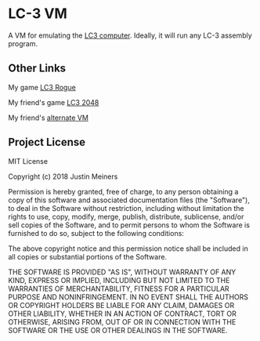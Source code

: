 # LC-3 VM

A VM for emulating the [LC3 computer](https://en.wikipedia.org/wiki/LC-3). Ideally, it will run any LC-3 assembly program.

## Other Links

My game [LC3 Rogue](https://github.com/justinmeiners/lc3-rogue)

My friend's game [LC3 2048](https://github.com/rpendleton/lc3-2048)

My friend's [alternate VM](https://github.com/rpendleton/c-lc3sim)

## Project License

MIT License

Copyright (c) 2018 Justin Meiners

Permission is hereby granted, free of charge, to any person obtaining a copy of this software and associated documentation files (the "Software"), to deal in the Software without restriction, including without limitation the rights to use, copy, modify, merge, publish, distribute, sublicense, and/or sell copies of the Software, and to permit persons to whom the Software is furnished to do so, subject to the following conditions:

The above copyright notice and this permission notice shall be included in all copies or substantial portions of the Software.

THE SOFTWARE IS PROVIDED "AS IS", WITHOUT WARRANTY OF ANY KIND, EXPRESS OR IMPLIED, INCLUDING BUT NOT LIMITED TO THE WARRANTIES OF MERCHANTABILITY, FITNESS FOR A PARTICULAR PURPOSE AND NONINFRINGEMENT. IN NO EVENT SHALL THE AUTHORS OR COPYRIGHT HOLDERS BE LIABLE FOR ANY CLAIM, DAMAGES OR OTHER LIABILITY, WHETHER IN AN ACTION OF CONTRACT, TORT OR OTHERWISE, ARISING FROM, OUT OF OR IN CONNECTION WITH THE SOFTWARE OR THE USE OR OTHER DEALINGS IN THE SOFTWARE.


